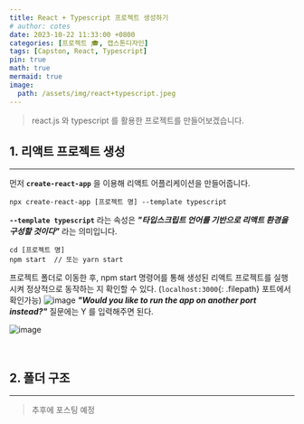 ```yaml
---
title: React + Typescript 프로젝트 생성하기
# author: cotes
date: 2023-10-22 11:33:00 +0800
categories: [프로젝트 🎓, 캡스톤디자인]
tags: [Capston, React, Typescript]
pin: true
math: true
mermaid: true
image:
  path: /assets/img/react+typescript.jpeg
---
```


> react.js 와 typescript 를 활용한 프로젝트를 만들어보겠습니다.

## **1. 리액트 프로젝트 생성**
--------------------------
먼저 **`create-react-app`** 을 이용해 리액트 어플리케이션을 만들어줍니다.<br>
```terminal
npx create-react-app [프로젝트 명] --template typescript
```
**`--template typescript`** 라는 속성은 <i>**"타입스크립트 언어를 기반으로 리액트 환경을 구성할 것이다"**</i> 라는 의미입니다.

```terminal
cd [프로젝트 명]
npm start  // 또는 yarn start
```
프로젝트 폴더로 이동한 후, npm start 명령어를 통해 생성된 리액트 프로젝트를 실행시켜 정상적으로 동작하는 지 확인할 수 있다. (`localhost:3000`{: .filepath} 포트에서 확인가능)
![image](https://github.com/YounJ00/YounJ00.github.io/assets/91127380/c2dcf6e7-5cde-4309-88f9-a6b02824bbea)
<i>**"Would you like to run the app on another port instead?"**</i> 질문에는 Y 를 입력해주면 된다.

![image](https://github.com/YounJ00/YounJ00.github.io/assets/91127380/7ce19ff6-8ca6-436e-bd22-739afff8d631)

<br>

## **2. 폴더 구조**
-------------------------
> 추후에 포스팅 예정